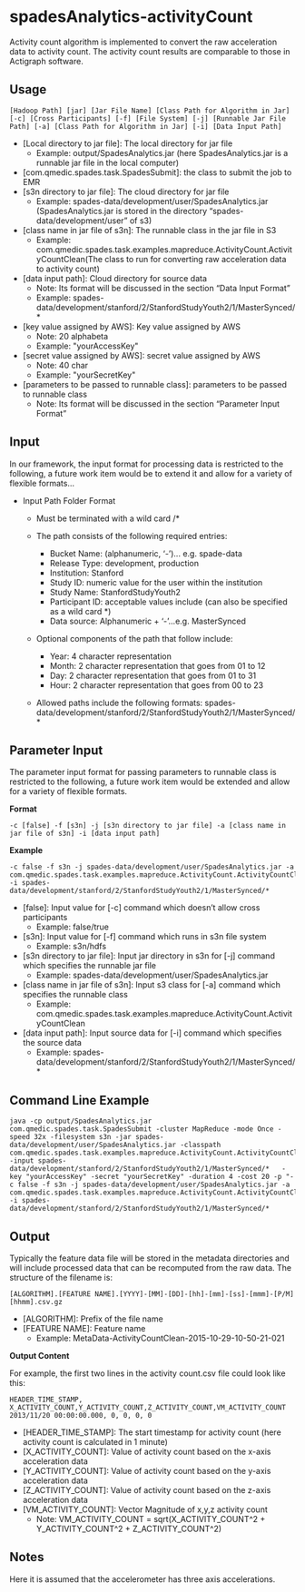 # spadesAnalytics-activityCount
Activity count algorithm is implemented to convert the raw acceleration data to activity count. The activity count results are comparable to those in Actigraph software.

Usage
-----
```ShellSession
[Hadoop Path] [jar] [Jar File Name] [Class Path for Algorithm in Jar] [-c] [Cross Participants] [-f] [File System] [-j] [Runnable Jar File Path] [-a] [Class Path for Algorithm in Jar] [-i] [Data Input Path]
```
* [Local directory to jar file]: The local directory for jar file 
   * Example:  output/SpadesAnalytics.jar (here SpadesAnalytics.jar is a runnable jar file in the local computer)
* [com.qmedic.spades.task.SpadesSubmit]: the class to submit the job to EMR 
* [s3n directory to jar file]: The cloud directory for jar file
   * Example: spades-data/development/user/SpadesAnalytics.jar (SpadesAnalytics.jar is stored in the directory “spades-data/development/user” of s3)
* [class name in jar file of s3n]: The runnable class in the jar file in S3
   * Example: com.qmedic.spades.task.examples.mapreduce.ActivityCount.ActivityCountClean(The class to run for converting raw acceleration data to activity count)
* [data input path]: Cloud directory for source data
   * Note: Its format will be discussed in the section “Data Input Format”
   * Example: spades-data/development/stanford/2/StanfordStudyYouth2/1/MasterSynced/*
* [key value assigned by AWS]: Key value assigned by AWS
   * Note: 20  alphabeta
   * Example: "yourAccessKey"
* [secret value assigned by AWS]: secret value assigned by AWS
   * Note: 40 char
   * Example: "yourSecretKey"
* [parameters to be passed to runnable class]: parameters to be passed to runnable class
   * Note: Its format will be discussed in the section “Parameter Input Format”

Input
-----
In our framework, the input format for processing data is restricted to the following, a future work item would be to extend it and allow for a variety of flexible formats…

* Input Path Folder Format
   * Must be terminated with a wild card /*
   * The path consists of the following required entries:
      * Bucket Name: (alphanumeric, ‘-’)... e.g. spade-data
      * Release Type: development, production
      * Institution: Stanford
      * Study ID: numeric value for the user within the institution
      * Study Name:  StanfordStudyYouth2
      * Participant ID: acceptable values include (can also be specified as a wild card *)
      * Data source: Alphanumeric + ‘-’...e.g. MasterSynced
   * Optional components of the path that follow include:
      * Year: 4 character representation
      * Month: 2 character representation that goes from 01 to 12
      * Day: 2 character representation that goes from 01 to 31
      * Hour: 2 character representation that goes from 00 to 23
        
   * Allowed paths include the following formats:
spades-data/development/stanford/2/StanfordStudyYouth2/1/MasterSynced/*

Parameter Input
----------------------
The parameter input format for passing parameters to runnable class is restricted to the following, a future work item would be extended and allow for a variety of flexible formats.

**Format**
```ShellSession
-c [false] -f [s3n] -j [s3n directory to jar file] -a [class name in jar file of s3n] -i [data input path]
```

**Example**
```ShellSession
-c false -f s3n -j spades-data/development/user/SpadesAnalytics.jar -a com.qmedic.spades.task.examples.mapreduce.ActivityCount.ActivityCountClean -i spades-data/development/stanford/2/StanfordStudyYouth2/1/MasterSynced/*
```
* [false]: Input value for [-c] command which doesn’t allow cross participants
   * Example: false/true
* [s3n]: Input value for [-f] command which runs in s3n file system
   * Example: s3n/hdfs
* [s3n directory to jar file]: Input jar directory in s3n for [-j] command which specifies the runnable jar file
   * Example: spades-data/development/user/SpadesAnalytics.jar 
* [class name in jar file of s3n]: Input s3 class for [-a] command which specifies the runnable class 
   * Example: com.qmedic.spades.task.examples.mapreduce.ActivityCount.ActivityCountClean
* [data input path]: Input source data for [-i] command which specifies the source data
   * Example: spades-data/development/stanford/2/StanfordStudyYouth2/1/MasterSynced/*

Command Line Example
--------------------
```ShellSession
java -cp output/SpadesAnalytics.jar com.qmedic.spades.task.SpadesSubmit -cluster MapReduce -mode Once -speed 32x -filesystem s3n -jar spades-data/development/user/SpadesAnalytics.jar -classpath com.qmedic.spades.task.examples.mapreduce.ActivityCount.ActivityCountClean -input spades-data/development/stanford/2/StanfordStudyYouth2/1/MasterSynced/*   -key "yourAccessKey" -secret "yourSecretKey" -duration 4 -cost 20 -p "-c false -f s3n -j spades-data/development/user/SpadesAnalytics.jar -a com.qmedic.spades.task.examples.mapreduce.ActivityCount.ActivityCountClean -i spades-data/development/stanford/2/StanfordStudyYouth2/1/MasterSynced/*
```

Output
------
Typically the feature data file will be stored in the metadata directories and will include processed data that can be recomputed from the raw data. The structure of the filename is: 
```ShellSession
[ALGORITHM].[FEATURE NAME].[YYYY]-[MM]-[DD]-[hh]-[mm]-[ss]-[mmm]-[P/M][hhmm].csv.gz 
```
* [ALGORITHM]: Prefix of the file name
* [FEATURE NAME]: Feature name
   * Example: MetaData-ActivityCountClean-2015-10-29-10-50-21-021

**Output Content**

For example, the first two lines in the activity count.csv file could look like this:
```ShellSession
HEADER_TIME_STAMP, X_ACTIVITY_COUNT,Y_ACTIVITY_COUNT,Z_ACTIVITY_COUNT,VM_ACTIVITY_COUNT
2013/11/20 00:00:00.000, 0, 0, 0, 0
```
* [HEADER_TIME_STAMP]: The start timestamp for activity count (here activity count is calculated in 1 minute)
* [X_ACTIVITY_COUNT]: Value of activity count based on the x-axis acceleration data
* [Y_ACTIVITY_COUNT]: Value of activity count based on the y-axis acceleration data
* [Z_ACTIVITY_COUNT]: Value of activity count based on the z-axis acceleration data
* [VM_ACTIVITY_COUNT]: Vector Magnitude of x,y,z activity count
   * Note:  VM_ACTIVITY_COUNT = sqrt(X_ACTIVITY_COUNT^2 + Y_ACTIVITY_COUNT^2 + Z_ACTIVITY_COUNT^2)

Notes
-----
Here it is assumed that the accelerometer has three axis accelerations.
